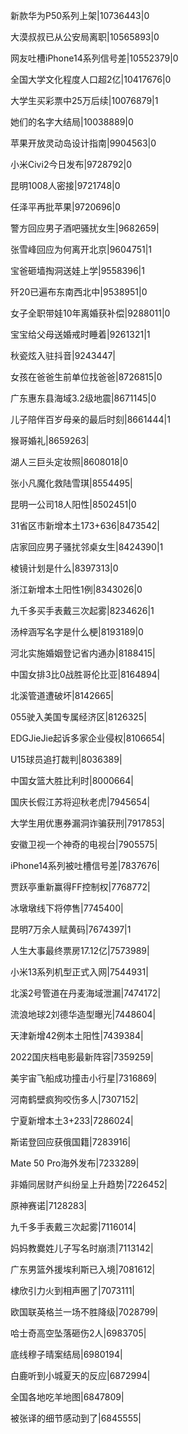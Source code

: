 新款华为P50系列上架|10736443|0

大漠叔叔已从公安局离职|10565893|0

网友吐槽iPhone14系列信号差|10552379|0

全国大学文化程度人口超2亿|10417676|0

大学生买彩票中25万后续|10076879|1

她们的名字大结局|10038889|0

苹果开放灵动岛设计指南|9904563|0

小米Civi2今日发布|9728792|0

昆明1008人密接|9721748|0

任泽平再批苹果|9720696|0

警方回应男子酒吧骚扰女生|9682659|

张雪峰回应为何离开北京|9604751|1

宝爸砸墙掏洞送娃上学|9558396|1

歼20已遍布东南西北中|9538951|0

女子全职带娃10年离婚获补偿|9288011|0

宝宝给父母送婚戒时睡着|9261321|1

秋瓷炫入驻抖音|9243447|

女孩在爸爸生前单位找爸爸|8726815|0

广东惠东县海域3.2级地震|8671145|0

儿子陪伴百岁母亲的最后时刻|8661444|1

猴哥婚礼|8659263|

湖人三巨头定妆照|8608018|0

张小凡魔化救陆雪琪|8554495|

昆明一公司18人阳性|8502451|0

31省区市新增本土173+636|8473542|

店家回应男子骚扰邻桌女生|8424390|1

棱镜计划是什么|8397313|0

浙江新增本土阳性1例|8343026|0

九千多买手表戴三次起雾|8234626|1

汤梓涵写名字是什么梗|8193189|0

河北实施婚姻登记省内通办|8188415|

中国女排3比0战胜哥伦比亚|8164894|

北溪管道遭破坏|8142665|

055驶入美国专属经济区|8126325|

EDGJieJie起诉多家企业侵权|8106654|

U15球员追打裁判|8036389|

中国女篮大胜比利时|8000664|

国庆长假江苏将迎秋老虎|7945654|

大学生用优惠券漏洞诈骗获刑|7917853|

安徽卫视一个神奇的电视台|7905575|

iPhone14系列被吐槽信号差|7837676|

贾跃亭重新赢得FF控制权|7768772|

冰墩墩线下将停售|7745400|

昆明7万余人赋黄码|7674397|1

人生大事最终票房17.12亿|7573989|

小米13系列机型正式入网|7544931|

北溪2号管道在丹麦海域泄漏|7474172|

流浪地球2刘德华造型曝光|7448604|

天津新增42例本土阳性|7439384|

2022国庆档电影最新阵容|7359259|

美宇宙飞船成功撞击小行星|7316869|

河南鹤壁疯狗咬伤多人|7307152|

宁夏新增本土3+233|7286024|

斯诺登回应获俄国籍|7283916|

Mate 50 Pro海外发布|7233289|

非婚同居财产纠纷呈上升趋势|7226452|

原神赛诺|7128283|

九千多手表戴三次起雾|7116014|

妈妈教爨姓儿子写名时崩溃|7113142|

广东男篮外援埃利斯已入境|7081612|

棣欣引力火到相声圈了|7073111|

欧国联英格兰一场不胜降级|7028799|

哈士奇高空坠落砸伤2人|6983705|

底线穆子晴案结局|6980194|

白鹿听到小城夏天的反应|6872994|

全国各地吃羊地图|6847809|

被张译的细节感动到了|6845555|

